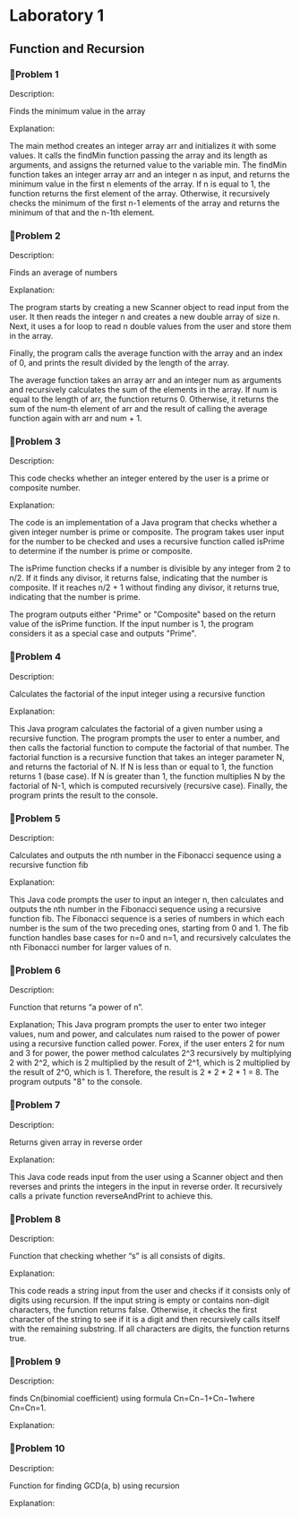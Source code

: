# Laboratory 1
## Function and Recursion
### 🔴Problem 1 
Description:

Finds the minimum value in the array

Explanation:

The main method creates an integer array arr and initializes it with some values.
It calls the findMin function passing the array and its length as arguments, and assigns the returned value to the variable min.
The findMin function takes an integer array arr and an integer n as input, and returns the minimum value in the first n elements of the array.
If n is equal to 1, the function returns the first element of the array.
Otherwise, it recursively checks the minimum of the first n-1 elements of the array and returns the minimum of that and the n-1th element.

### 🔴Problem 2
Description: 

Finds an average of numbers

Explanation:

The program starts by creating a new Scanner object to read input from the user. It then reads the integer n and creates a new double array of size n. Next, it uses a for loop to read n double values from the user and store them in the array.

Finally, the program calls the average function with the array and an index of 0, and prints the result divided by the length of the array.

The average function takes an array arr and an integer num as arguments and recursively calculates the sum of the elements in the array. If num is equal to the length of arr, the function returns 0. Otherwise, it returns the sum of the num-th element of arr and the result of calling the average function again with arr and num + 1.

### 🔴Problem 3
Description:

This code checks whether an integer entered by the user is a prime or composite number.

Explanation:

The code is an implementation of a Java program that checks whether a given integer number is prime or composite. The program takes user input for the number to be checked and uses a recursive function called isPrime to determine if the number is prime or composite.

The isPrime function checks if a number is divisible by any integer from 2 to n/2. If it finds any divisor, it returns false, indicating that the number is composite. If it reaches n/2 + 1 without finding any divisor, it returns true, indicating that the number is prime.

The program outputs either "Prime" or "Composite" based on the return value of the isPrime function. If the input number is 1, the program considers it as a special case and outputs "Prime".

### 🔴Problem 4 
Description:

Calculates the factorial of the input integer using a recursive function

Explanation:

This Java program calculates the factorial of a given number using a recursive function. The program prompts the user to enter a number, and then calls the factorial function to compute the factorial of that number. The factorial function is a recursive function that takes an integer parameter N, and returns the factorial of N. If N is less than or equal to 1, the function returns 1 (base case). If N is greater than 1, the function multiplies N by the factorial of N-1, which is computed recursively (recursive case). Finally, the program prints the result to the console.

### 🔴Problem 5
Description:

Calculates and outputs the nth number in the Fibonacci sequence using a recursive function fib



Explanation:

This Java code prompts the user to input an integer n, then calculates and outputs the nth number in the Fibonacci sequence using a recursive function fib. The Fibonacci sequence is a series of numbers in which each number is the sum of the two preceding ones, starting from 0 and 1. The fib function handles base cases for n=0 and n=1, and recursively calculates the nth Fibonacci number for larger values of n.

### 🔴Problem 6
Description:

Function that returns “a power of n”.

Explanation;
This Java program prompts the user to enter two integer values, num and power, and calculates num raised to the power of power using a recursive function called power.
Forex, if the user enters 2 for num and 3 for power, the power method calculates 2^3 recursively by multiplying 2 with 2^2, which is 2 multiplied by the result of 2^1, which is 2 multiplied by the result of 2^0, which is 1. Therefore, the result is 2 * 2 * 2 * 1 = 8. The program outputs "8" to the console.

### 🔴Problem 7
Description:

Returns given array in reverse order

Explanation:

This Java code reads input from the user using a Scanner object and then reverses and prints the integers in the input in reverse order. It recursively calls a private function reverseAndPrint to achieve this.

### 🔴Problem 8
Description:

Function that checking whether “s” is all consists of digits.

Explanation:

This code reads a string input from the user and checks if it consists only of digits using recursion. If the input string is empty or contains non-digit characters, the function returns false. Otherwise, it checks the first character of the string to see if it is a digit and then recursively calls itself with the remaining substring. If all characters are digits, the function returns true.

### 🔴Problem 9
Description:

finds Cn(binomial coefficient) using formula Cn=Cn−1+Cn−1where Cn=Cn=1.

Explanation:

### 🔴Problem 10
Description:

Function for finding GCD(a, b) using recursion

Explanation:









